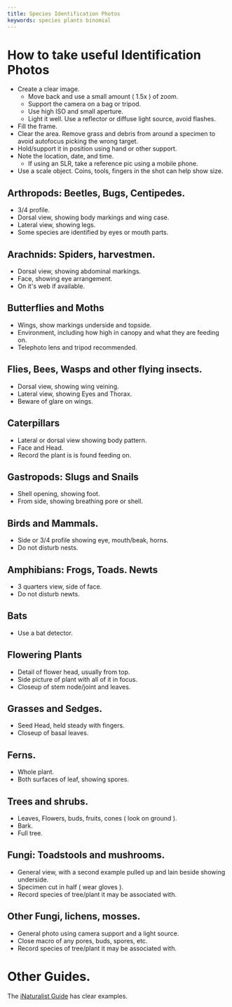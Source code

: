 ```yaml
---
title: Species Identification Photos
keywords: species plants binomial
---
```


# How to take useful Identification Photos

- Create a clear image.
    - Move back and use a small amount ( 1.5x ) of zoom.
    - Support the camera on a bag or tripod.
    - Use high ISO and small aperture.
    - Light it well. Use a reflector or diffuse light source, avoid flashes.
- Fill the frame. 
- Clear the area. Remove grass and debris from around a specimen to avoid autofocus picking the wrong target.
- Hold/support it in position using hand or other support.
- Note the location, date, and time.
    - If using an SLR, take a reference pic using a mobile phone.
- Use a scale object. Coins, tools, fingers in the shot can help show size.

## Arthropods: Beetles, Bugs, Centipedes.
- 3/4 profile.
- Dorsal view, showing body markings and wing case.
- Lateral view, showing legs.
- Some species are identified by eyes or mouth parts.

## Arachnids: Spiders, harvestmen.
- Dorsal view, showing abdominal markings.
- Face, showing eye arrangement.
- On it's web if available.

## Butterflies and Moths
- Wings, show markings underside and topside.
- Environment, including how high in canopy and what they are feeding on.
- Telephoto lens and tripod recommended.

## Flies, Bees, Wasps and other flying insects.
- Dorsal view, showing wing veining. 
- Lateral view, showing Eyes and Thorax.
- Beware of glare on wings.

## Caterpillars
- Lateral or dorsal view showing body pattern.
- Face and Head.
- Record the plant is is found feeding on.

## Gastropods: Slugs and Snails
- Shell opening, showing foot.
- From side, showing breathing pore or shell.

## Birds and Mammals.
- Side or 3/4 profile showing eye, mouth/beak, horns.
- Do not disturb nests.

## Amphibians: Frogs, Toads. Newts
- 3 quarters view, side of face. 
- Do not disturb newts.

## Bats
- Use a bat detector.

## Flowering Plants
- Detail of flower head, usually from top.
- Side picture of plant with all of it in focus.
- Closeup of stem node/joint and leaves.

## Grasses and Sedges.
- Seed Head, held steady with fingers.
- Closeup of basal leaves.

## Ferns.
- Whole plant.
- Both surfaces of leaf, showing spores.

## Trees and shrubs.
- Leaves, Flowers, buds, fruits, cones ( look on ground ).
- Bark.
- Full tree.

## Fungi: Toadstools and mushrooms.
- General view, with a second example pulled up and lain beside showing underside.
- Specimen cut in half ( wear gloves ). 
- Record species of tree/plant it may be associated with.

## Other Fungi, lichens, mosses.
- General photo using camera support and a light source.
- Close macro of any pores, buds, spores, etc.
- Record species of tree/plant it may be associated with. 


# Other Guides.

The [iNaturalist Guide](https://bcparksfoundation.ca/site/assets/files/1697/inaturalist_photo_guide_-_final.pdf) has clear examples.
